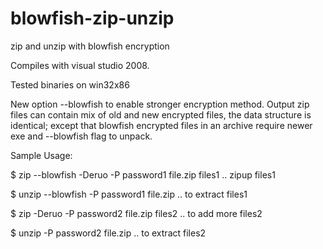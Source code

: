 blowfish-zip-unzip
==================

zip and unzip with blowfish encryption

Compiles with visual studio 2008.

Tested binaries on win32x86

New option --blowfish to enable stronger encryption method.
Output zip files can contain mix of old and new encrypted files,
the data structure is identical; except that blowfish encrypted files
in an archive require newer exe and --blowfish flag to unpack.

Sample Usage:

$ zip --blowfish -Deruo -P password1 file.zip  files1 .. zipup files1

$ unzip --blowfish -P password1 file.zip         .. to extract files1

$ zip   -Deruo -P password2 file.zip  files2 .. to add more files2

$ unzip -P password2 file.zip         .. to extract files2

